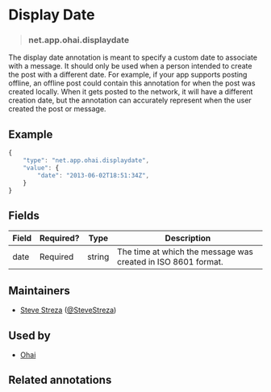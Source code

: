 <!-- give your annotation a title -->
# Display Date

<!-- specify the "type" for your annotation -->
> ### net.app.ohai.displaydate

<!-- provide a description of what your annotation represents -->
The display date annotation is meant to specify a custom date to associate with a message. It should only be used when a person intended to create the post with a different date. For example, if your app supports posting offline, an offline post could contain this annotation for when the post was created locally. When it gets posted to the network, it will have a different creation date, but the annotation can accurately represent when the user created the post or message.

<!-- provide at least one example of what your annotation might look like in the wild -->
## Example

~~~ js
{
    "type": "net.app.ohai.displaydate",
    "value": {
        "date": "2013-06-02T18:51:34Z",
    }
}
~~~

<!-- provide a complete description of the fields in the "value" object for your annotation -->
## Fields

| Field         | Required? | Type   | Description                                                     |
| -----         | --------- | ----   | -----------                                                     |
| date          | Required  | string | The time at which the message was created in ISO 8601 format.   |

<!-- provide a way to contact you -->
## Maintainers
* [Steve Streza](http://stevestreza.com) ([@SteveStreza](https://alpha.app.net/SteveStreza))

<!-- provide references to compatible apps / service -->
## Used by 
* [Ohai](http://ohaiapp.net)

<!-- provide references to related annotations -->
## Related annotations